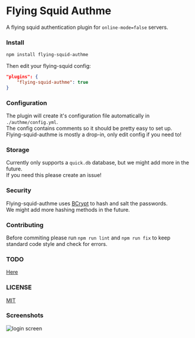 # Flying Squid Authme

A flying squid authentication plugin for `online-mode=false` servers.

### Install

```bash
npm install flying-squid-authme
```

Then edit your flying-squid config:

```json
"plugins": {
    "flying-squid-authme": true
}
```

### Configuration

The plugin will create it's configuration file automatically in `./authme/config.yml`.  
The config contains comments so it should be pretty easy to set up.  
Flying-squid-authme is mostly a drop-in, only edit config if you need to!

### Storage

Currently only supports a `quick.db` database, but we might add more in the future.  
If you need this please create an issue!

### Security

Flying-squid-authme uses [BCrypt](https://www.npmjs.com/package/bcrypt) to hash and salt the passwords.  
We might add more hashing methods in the future.

### Contributing

Before commiting please run `npm run lint` and `npm run fix` to keep standard code style and check for errors.

### TODO

[Here](TODO.md)

### LICENSE

[MIT](LICENSE.md)

### Screenshots

![login screen](https://i.imgur.com/Vx6saUv.png)

